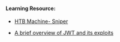 

#### Learning Resource:

  * [HTB Machine- Sniper](https://app.hackthebox.com/machines/211 )
  
  * [A brief overview of JWT and its exploits](https://medium.com/system-weakness/a-brief-overview-of-jwt-and-its-exploits-97c53840378c) 
